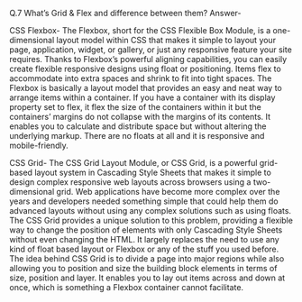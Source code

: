 Q.7 What’s Grid & Flex and difference between them?
Answer-

CSS Flexbox-
The Flexbox, short for the CSS Flexible Box Module, is a one-dimensional layout model within CSS that makes it simple to layout your page, application, widget, or gallery, or just any responsive feature your site requires. Thanks to Flexbox’s powerful aligning capabilities, you can easily create flexible responsive designs using float or positioning. Items flex to accommodate into extra spaces and shrink to fit into tight spaces. The Flexbox is basically a layout model that provides an easy and neat way to arrange items within a container. If you have a container with its display property set to flex, it flex the size of the containers within it but the containers’ margins do not collapse with the margins of its contents. It enables you to calculate and distribute space but without altering the underlying markup. There are no floats at all and it is responsive and mobile-friendly.

CSS Grid-
The CSS Grid Layout Module, or CSS Grid, is a powerful grid-based layout system in Cascading Style Sheets that makes it simple to design complex responsive web layouts across browsers using a two-dimensional grid. Web applications have become more complex over the years and developers needed something simple that could help them do advanced layouts without using any complex solutions such as using floats. The CSS Grid provides a unique solution to this problem, providing a flexible way to change the position of elements with only Cascading Style Sheets without even changing the HTML. It largely replaces the need to use any kind of float based layout or Flexbox or any of the stuff you used before. The idea behind CSS Grid is to divide a page into major regions while also allowing you to position and size the building block elements in terms of size, position and layer. It enables you to lay out items across and down at once, which is something a Flexbox container cannot facilitate.